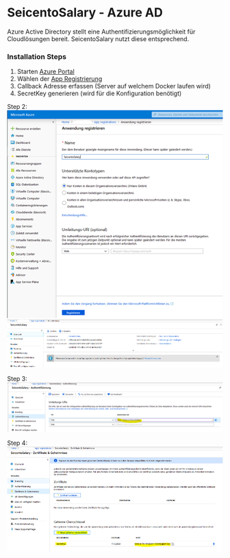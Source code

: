# SeicentoSalary - Azure AD
Azure Active Directory stellt eine Authentifizierungsmöglichkeit für Cloudlösungen bereit. SeicentoSalary nutzt diese entsprechend.        


### Installation Steps
1. Starten [Azure Portal](https://portal.azure.com) 
3. Wählen der [App Registrierung](https://portal.azure.com/#blade/Microsoft_AAD_IAM/ActiveDirectoryMenuBlade/RegisteredAppsPreview)
4. Callback Adresse erfassen (Server auf welchem Docker laufen wird)
5. SecretKey generieren (wird für die Konfiguration benötigt)

Step 2:   
![Azureapp Registration](https://github.com/jmurighub/SeicentoSalary/blob/master/docs/images/azure_appreg_step1.PNG "Azureapp Registration")   
![Azureapp Registration](https://github.com/jmurighub/SeicentoSalary/blob/master/docs/images/azure_appreg_step2.PNG "Azureapp Registration")

Step 3:   
![Azureapp URL](https://github.com/jmurighub/SeicentoSalary/blob/master/docs/images/azure_appreg_step3.PNG "Azureapp URL")

Step 4:   
![Azureapp secret](https://github.com/jmurighub/SeicentoSalary/blob/master/docs/images/azure_appreg_step4.PNG "Azureapp secret")

